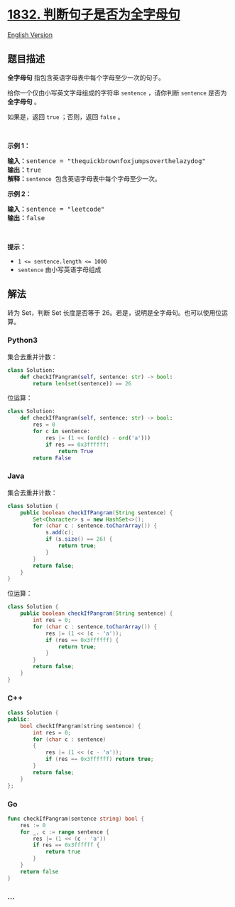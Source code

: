# [1832. 判断句子是否为全字母句](https://leetcode.cn/problems/check-if-the-sentence-is-pangram)

[English Version](/solution/1800-1899/1832.Check%20if%20the%20Sentence%20Is%20Pangram/README_EN.md)

## 题目描述

<!-- 这里写题目描述 -->

<p><strong>全字母句</strong> 指包含英语字母表中每个字母至少一次的句子。</p>

<p>给你一个仅由小写英文字母组成的字符串 <code>sentence</code> ，请你判断 <code>sentence</code> 是否为 <strong>全字母句</strong> 。</p>

<p>如果是，返回<em> </em><code>true</code> ；否则，返回<em> </em><code>false</code> 。</p>

<p> </p>

<p><strong>示例 1：</strong></p>

<pre>
<strong>输入：</strong>sentence = "thequickbrownfoxjumpsoverthelazydog"
<strong>输出：</strong>true
<strong>解释：</strong><code>sentence</code> 包含英语字母表中每个字母至少一次。
</pre>

<p><strong>示例 2：</strong></p>

<pre>
<strong>输入：</strong>sentence = "leetcode"
<strong>输出：</strong>false
</pre>

<p> </p>

<p><strong>提示：</strong></p>

<ul>
	<li><code>1 <= sentence.length <= 1000</code></li>
	<li><code>sentence</code> 由小写英语字母组成</li>
</ul>

## 解法

<!-- 这里可写通用的实现逻辑 -->

转为 Set，判断 Set 长度是否等于 26。若是，说明是全字母句。也可以使用位运算。

<!-- tabs:start -->

### **Python3**

<!-- 这里可写当前语言的特殊实现逻辑 -->

集合去重并计数：

```python
class Solution:
    def checkIfPangram(self, sentence: str) -> bool:
        return len(set(sentence)) == 26
```

位运算：

```python
class Solution:
    def checkIfPangram(self, sentence: str) -> bool:
        res = 0
        for c in sentence:
            res |= (1 << (ord(c) - ord('a')))
            if res == 0x3ffffff:
                return True
        return False
```

### **Java**

<!-- 这里可写当前语言的特殊实现逻辑 -->

集合去重并计数：

```java
class Solution {
    public boolean checkIfPangram(String sentence) {
        Set<Character> s = new HashSet<>();
        for (char c : sentence.toCharArray()) {
            s.add(c);
            if (s.size() == 26) {
                return true;
            }
        }
        return false;
    }
}
```

位运算：

```java
class Solution {
    public boolean checkIfPangram(String sentence) {
        int res = 0;
        for (char c : sentence.toCharArray()) {
            res |= (1 << (c - 'a'));
            if (res == 0x3ffffff) {
                return true;
            }
        }
        return false;
    }
}
```

### **C++**

```cpp
class Solution {
public:
    bool checkIfPangram(string sentence) {
        int res = 0;
        for (char c : sentence)
        {
            res |= (1 << (c - 'a'));
            if (res == 0x3ffffff) return true;
        }
        return false;
    }
};
```

### **Go**

```go
func checkIfPangram(sentence string) bool {
	res := 0
	for _, c := range sentence {
		res |= (1 << (c - 'a'))
		if res == 0x3ffffff {
			return true
		}
	}
	return false
}
```

### **...**

```

```

<!-- tabs:end -->
